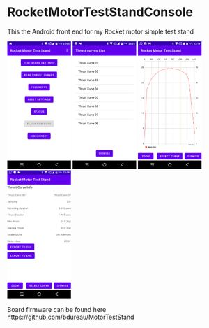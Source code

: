 # RocketMotorTestStandConsole

This the Android front end for my Rocket motor simple test stand
<p></p>
<img src="/app images/Screenshot_20211107-230505.png" width="29%">  
<img src="/app images/Screenshot_20211107-230543.png" width="29%">     
<img src="/app images/Screenshot_20211107-231919.png" width="29%">     
<img src="/app images/Screenshot_20211107-231927.png" width="29%">         
<p></p>
Board firmware can be found here
https://github.com/bdureau/MotorTestStand
